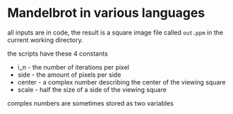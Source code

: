 # Mandelbrot in various languages 
all inputs are in code, the result is a square image file called `out.ppm` in the current working directory.

the scripts have these 4 constants 
 - i_n - the number of iterations per pixel
 - side - the amount of pixels per side
 - center - a complex number describing the center of the viewing square
 - scale - half the size of a side of the viewing square

complex numbers are sometimes stored as two variables
